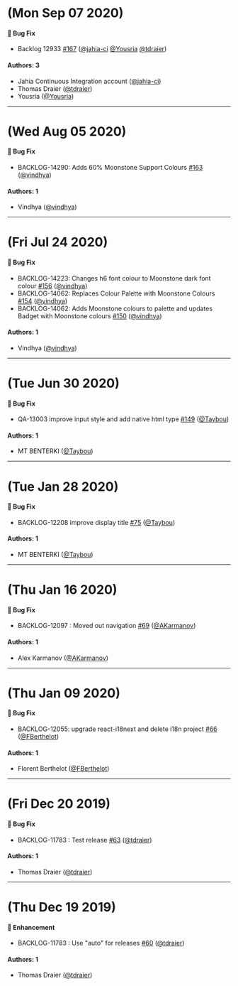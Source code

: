 # (Mon Sep 07 2020)

#### 🐛  Bug Fix

- Backlog 12933 [#167](https://github.com/Jahia/javascript-components/pull/167) ([@jahia-ci](https://github.com/jahia-ci) [@Yousria](https://github.com/Yousria) [@tdraier](https://github.com/tdraier))

#### Authors: 3

- Jahia Continuous Integration account ([@jahia-ci](https://github.com/jahia-ci))
- Thomas Draier ([@tdraier](https://github.com/tdraier))
- Yousria ([@Yousria](https://github.com/Yousria))

---

# (Wed Aug 05 2020)

#### 🐛  Bug Fix

- BACKLOG-14290: Adds 60% Moonstone Support Colours [#163](https://github.com/Jahia/javascript-components/pull/163) ([@vindhya](https://github.com/vindhya))

#### Authors: 1

- Vindhya ([@vindhya](https://github.com/vindhya))

---

# (Fri Jul 24 2020)

#### 🐛  Bug Fix

- BACKLOG-14223: Changes h6 font colour to Moonstone dark font colour [#156](https://github.com/Jahia/javascript-components/pull/156) ([@vindhya](https://github.com/vindhya))
- BACKLOG-14062: Replaces Colour Palette with Moonstone Colours [#154](https://github.com/Jahia/javascript-components/pull/154) ([@vindhya](https://github.com/vindhya))
- BACKLOG-14062: Adds Moonstone colours to palette and updates Badget with Moonstone colours [#150](https://github.com/Jahia/javascript-components/pull/150) ([@vindhya](https://github.com/vindhya))

#### Authors: 1

- Vindhya ([@vindhya](https://github.com/vindhya))

---

# (Tue Jun 30 2020)

#### 🐛  Bug Fix

- QA-13003 improve input style and add native html type [#149](https://github.com/Jahia/javascript-components/pull/149) ([@Taybou](https://github.com/Taybou))

#### Authors: 1

- MT BENTERKI ([@Taybou](https://github.com/Taybou))

---

# (Tue Jan 28 2020)

#### 🐛  Bug Fix

- BACKLOG-12208 improve display title [#75](https://github.com/Jahia/javascript-components/pull/75) ([@Taybou](https://github.com/Taybou))

#### Authors: 1

- MT BENTERKI ([@Taybou](https://github.com/Taybou))

---

# (Thu Jan 16 2020)

#### 🐛  Bug Fix

- BACKLOG-12097 : Moved out navigation [#69](https://github.com/Jahia/javascript-components/pull/69) ([@AKarmanov](https://github.com/AKarmanov))

#### Authors: 1

- Alex Karmanov ([@AKarmanov](https://github.com/AKarmanov))

---

# (Thu Jan 09 2020)

#### 🐛  Bug Fix

- BACKLOG-12055: upgrade react-i18next and delete i18n project [#66](https://github.com/Jahia/javascript-components/pull/66) ([@FBerthelot](https://github.com/FBerthelot))

#### Authors: 1

- Florent Berthelot ([@FBerthelot](https://github.com/FBerthelot))

---

# (Fri Dec 20 2019)

#### 🐛  Bug Fix

- BACKLOG-11783 : Test release [#63](https://github.com/Jahia/javascript-components/pull/63) ([@tdraier](https://github.com/tdraier))

#### Authors: 1

- Thomas Draier ([@tdraier](https://github.com/tdraier))

---

# (Thu Dec 19 2019)

#### 🚀  Enhancement

- BACKLOG-11783 : Use "auto" for releases [#60](https://github.com/Jahia/javascript-components/pull/60) ([@tdraier](https://github.com/tdraier))

#### Authors: 1

- Thomas Draier ([@tdraier](https://github.com/tdraier))
